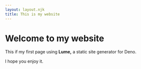 ```yaml
---
layout: layout.njk
title: This is my website
---
```


# Welcome to my website

This if my first page using **Lume,**
a static site generator for Deno.

I hope you enjoy it.